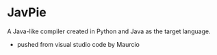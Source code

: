 # JavPie
A Java-like compiler created in Python and Java as the target language.

- pushed from visual studio code by Maurcio